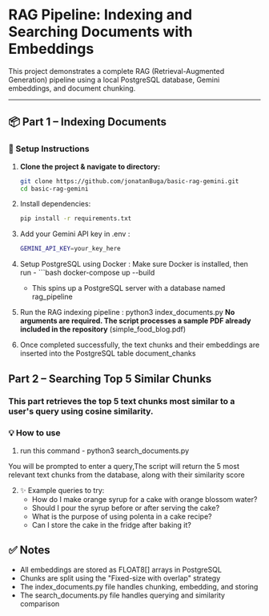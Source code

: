 # RAG Pipeline: Indexing and Searching Documents with Embeddings

This project demonstrates a complete RAG (Retrieval-Augmented Generation) pipeline using a local PostgreSQL database, Gemini embeddings, and document chunking.

---

## 📦 Part 1 – Indexing Documents

### 🧱 Setup Instructions
1. **Clone the project & navigate to directory:**
   ```bash
   git clone https://github.com/jonatanBuga/basic-rag-gemini.git
   cd basic-rag-gemini 
   
2. Install dependencies:
    ```bash  
    pip install -r requirements.txt 
3. Add your Gemini API key in .env : 
    ```bash 
    GEMINI_API_KEY=your_key_here 
4. Setup PostgreSQL using Docker : 
    Make sure Docker is installed, then run - 
        ```bash
        docker-compose up --build
        
    * This spins up a PostgreSQL server with a database named rag_pipeline
5. Run the RAG indexing pipeline : 
    python3 index_documents.py 
    **No arguments are required. The script processes a sample PDF already included in the repository** (simple_food_blog.pdf)
6. Once completed successfully, the text chunks and their embeddings are inserted into the PostgreSQL table document_chanks


## Part 2 – Searching Top 5 Similar Chunks
### This part retrieves the top 5 text chunks most similar to a user's query using cosine similarity. 

### 💡 How to use
1. run this command - python3 search_documents.py

You will be prompted to enter a query,The script will return the 5 most relevant text chunks from the database, along with their similarity score 

2. ✨ Example queries to try: 
    * How do I make orange syrup for a cake with orange blossom water?
    * Should I pour the syrup before or after serving the cake?
    * What is the purpose of using polenta in a cake recipe?
    * Can I store the cake in the fridge after baking it?

## ✅ Notes
* All embeddings are stored as FLOAT8[] arrays in PostgreSQL
* Chunks are split using the "Fixed-size with overlap" strategy
* The index_documents.py file handles chunking, embedding, and storing
* The search_documents.py file handles querying and similarity comparison





